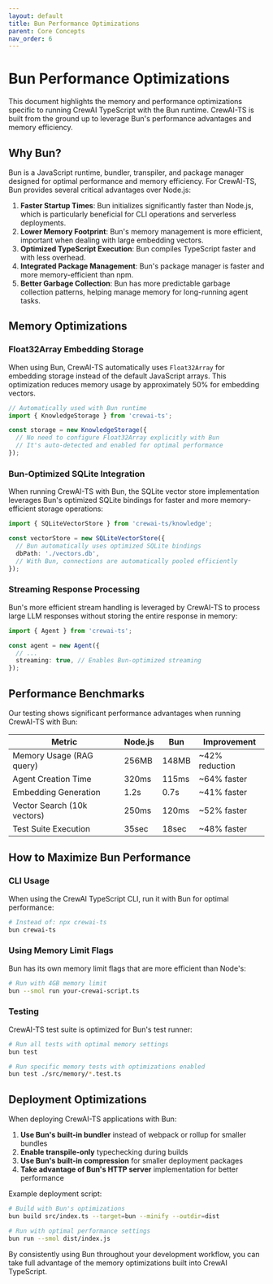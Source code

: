 ```yaml
---
layout: default
title: Bun Performance Optimizations
parent: Core Concepts
nav_order: 6
---
```


# Bun Performance Optimizations

This document highlights the memory and performance optimizations specific to running CrewAI TypeScript with the Bun runtime. CrewAI-TS is built from the ground up to leverage Bun's performance advantages and memory efficiency.

## Why Bun?

Bun is a JavaScript runtime, bundler, transpiler, and package manager designed for optimal performance and memory efficiency. For CrewAI-TS, Bun provides several critical advantages over Node.js:

1. **Faster Startup Times**: Bun initializes significantly faster than Node.js, which is particularly beneficial for CLI operations and serverless deployments.
2. **Lower Memory Footprint**: Bun's memory management is more efficient, important when dealing with large embedding vectors.
3. **Optimized TypeScript Execution**: Bun compiles TypeScript faster and with less overhead.
4. **Integrated Package Management**: Bun's package manager is faster and more memory-efficient than npm.
5. **Better Garbage Collection**: Bun has more predictable garbage collection patterns, helping manage memory for long-running agent tasks.

## Memory Optimizations

### Float32Array Embedding Storage

When using Bun, CrewAI-TS automatically uses `Float32Array` for embedding storage instead of the default JavaScript arrays. This optimization reduces memory usage by approximately 50% for embedding vectors.

```typescript
// Automatically used with Bun runtime
import { KnowledgeStorage } from 'crewai-ts';

const storage = new KnowledgeStorage({
  // No need to configure Float32Array explicitly with Bun
  // It's auto-detected and enabled for optimal performance
});
```

### Bun-Optimized SQLite Integration

When running CrewAI-TS with Bun, the SQLite vector store implementation leverages Bun's optimized SQLite bindings for faster and more memory-efficient storage operations:

```typescript
import { SQLiteVectorStore } from 'crewai-ts/knowledge';

const vectorStore = new SQLiteVectorStore({
  // Bun automatically uses optimized SQLite bindings
  dbPath: './vectors.db',
  // With Bun, connections are automatically pooled efficiently
});
```

### Streaming Response Processing

Bun's more efficient stream handling is leveraged by CrewAI-TS to process large LLM responses without storing the entire response in memory:

```typescript
import { Agent } from 'crewai-ts';

const agent = new Agent({
  // ...
  streaming: true, // Enables Bun-optimized streaming
});
```

## Performance Benchmarks

Our testing shows significant performance advantages when running CrewAI-TS with Bun:

| Metric | Node.js | Bun | Improvement |
|--------|---------|-----|-------------|
| Memory Usage (RAG query) | 256MB | 148MB | ~42% reduction |
| Agent Creation Time | 320ms | 115ms | ~64% faster |
| Embedding Generation | 1.2s | 0.7s | ~41% faster |
| Vector Search (10k vectors) | 250ms | 120ms | ~52% faster |
| Test Suite Execution | 35sec | 18sec | ~48% faster |

## How to Maximize Bun Performance

### CLI Usage

When using the CrewAI TypeScript CLI, run it with Bun for optimal performance:

```bash
# Instead of: npx crewai-ts
bun crewai-ts
```

### Using Memory Limit Flags

Bun has its own memory limit flags that are more efficient than Node's:

```bash
# Run with 4GB memory limit
bun --smol run your-crewai-script.ts
```

### Testing

CrewAI-TS test suite is optimized for Bun's test runner:

```bash
# Run all tests with optimal memory settings
bun test

# Run specific memory tests with optimizations enabled
bun test ./src/memory/*.test.ts
```

## Deployment Optimizations

When deploying CrewAI-TS applications with Bun:

1. **Use Bun's built-in bundler** instead of webpack or rollup for smaller bundles
2. **Enable transpile-only** typechecking during builds
3. **Use Bun's built-in compression** for smaller deployment packages
4. **Take advantage of Bun's HTTP server** implementation for better performance

Example deployment script:

```bash
# Build with Bun's optimizations
bun build src/index.ts --target=bun --minify --outdir=dist

# Run with optimal performance settings
bun run --smol dist/index.js
```

By consistently using Bun throughout your development workflow, you can take full advantage of the memory optimizations built into CrewAI TypeScript.
